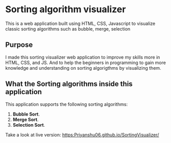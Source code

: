 # Sorting algorithm visualizer

This is a web application built using HTML, CSS, Javascript to visualize classic sorting algorithms such as bubble, merge, selection 

## Purpose

I made this sorting visualizer web application to improve my skills more in
HTML, CSS, and JS. And to help the beginners in programming to gain more knowledge and understanding on sorting algorigthms by visualizing them.

## What the Sorting algorithms inside this application

This application supports the following sorting algorithms:

1. **Bubble Sort**.
2. **Merge Sort**.
3. **Selection Sort**.

Take a look at live version: [https:Priyanshu06.github.io/SortingVisualizer/](https://vermillion-mooncake-06cc9a.netlify.app)
